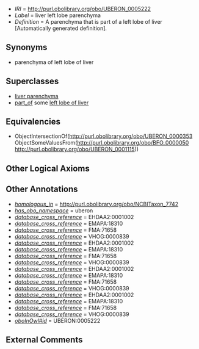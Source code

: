  * *IRI* = http://purl.obolibrary.org/obo/UBERON_0005222
 * *Label* = liver left lobe parenchyma
 * *Definition* = A parenchyma that is part of a left lobe of liver [Automatically generated definition].

## Synonyms

 * parenchyma of left lobe of liver

## Superclasses

 * [liver parenchyma](../../UBERON/80/UBERON_0001280.md)
 * [part_of](../../BFO/50/BFO_0000050.md) some [left lobe of liver](../../UBERON/15/UBERON_0001115.md)

## Equivalencies

 * ObjectIntersectionOf(<http://purl.obolibrary.org/obo/UBERON_0000353> ObjectSomeValuesFrom(<http://purl.obolibrary.org/obo/BFO_0000050> <http://purl.obolibrary.org/obo/UBERON_0001115>))

## Other Logical Axioms


## Other Annotations

 * *[homologous_in](../../core#homologous/in/core#homologous_in.md)* = http://purl.obolibrary.org/obo/NCBITaxon_7742
 * *[has_obo_namespace](../../ce/oboInOwl#hasOBONamespace.md)* = uberon
 * *[database_cross_reference](../../ef/oboInOwl#hasDbXref.md)* = EHDAA2:0001002
 * *[database_cross_reference](../../ef/oboInOwl#hasDbXref.md)* = EMAPA:18310
 * *[database_cross_reference](../../ef/oboInOwl#hasDbXref.md)* = FMA:71658
 * *[database_cross_reference](../../ef/oboInOwl#hasDbXref.md)* = VHOG:0000839
 * *[database_cross_reference](../../ef/oboInOwl#hasDbXref.md)* = EHDAA2:0001002
 * *[database_cross_reference](../../ef/oboInOwl#hasDbXref.md)* = EMAPA:18310
 * *[database_cross_reference](../../ef/oboInOwl#hasDbXref.md)* = FMA:71658
 * *[database_cross_reference](../../ef/oboInOwl#hasDbXref.md)* = VHOG:0000839
 * *[database_cross_reference](../../ef/oboInOwl#hasDbXref.md)* = EHDAA2:0001002
 * *[database_cross_reference](../../ef/oboInOwl#hasDbXref.md)* = EMAPA:18310
 * *[database_cross_reference](../../ef/oboInOwl#hasDbXref.md)* = FMA:71658
 * *[database_cross_reference](../../ef/oboInOwl#hasDbXref.md)* = VHOG:0000839
 * *[database_cross_reference](../../ef/oboInOwl#hasDbXref.md)* = EHDAA2:0001002
 * *[database_cross_reference](../../ef/oboInOwl#hasDbXref.md)* = EMAPA:18310
 * *[database_cross_reference](../../ef/oboInOwl#hasDbXref.md)* = FMA:71658
 * *[database_cross_reference](../../ef/oboInOwl#hasDbXref.md)* = VHOG:0000839
 * *[oboInOwl#id](../../id/oboInOwl#id.md)* = UBERON:0005222

## External Comments


